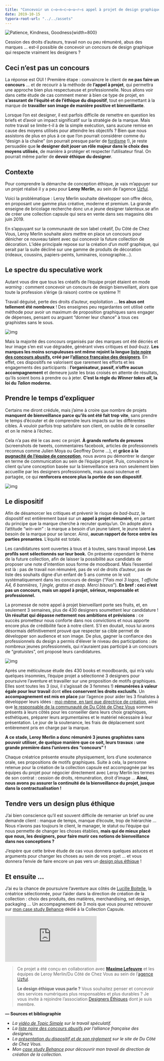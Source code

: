 ```yaml
---
title: "Concevoir un c̶o̶n̶c̶o̶u̶r̶s appel à projet de design graphique bienveillant"
date: 2019-10-15
typora-root-url: "../../assets"
---
```


![Patience, Kindness, Goodness](/images/1_2xoPCH3Pjl_mukiyQd5wXg.png "Photo by Caleb Gregory"){width=800}

Cession des droits d’auteurs, travail non ou peu rémunéré, abus des marques … est-il possible de concevoir un concours de design graphique qui respecte vraiment les designers ?

## Ceci n’est pas un concours

La réponse est OUI ! Première étape : convaincre le client de **ne pas faire un concours** … et de recourir à la méthode de **l’appel à projet**, qui permettra une approche bien plus respectueuse et professionnelle. Nous allons voir dans cette étude de cas comment mener à bien ce type de projet, en **s’assurant de l’équité et de l’éthique du dispositif**, tout en permettant à la marque de **travailler son image de manière positive et bienveillante**.

Lorsque l’on est designer, il est parfois difficile de remettre en question les briefs et d’avoir un impact significatif sur la stratégie de la marque. Mais notre travail se limite-t-il à de la simple exécution, sans aucune remise en cause des moyens utilisés pour atteindre les objectifs ? Bien que nous assistons de plus en plus à ce que l’on pourrait considérer comme du “design à la chaîne” (on pourrait presque parler de [fordisme](https://medium.com/@cecile.ricordeau/brève-histoire-du-design-c87f09a08931) !), je reste persuadée que **le designer doit jouer un rôle majeur dans le choix des moyens utilisés**, de manière à protéger et respecter l’utilisateur final. On pourrait même parler de **devoir éthique du designer**.

## Contexte

Pour comprendre la démarche de conception éthique, je vais m’appuyer sur un projet réalisé il y a peu pour **Leroy Merlin**, au sein de l’agence [Uzful](http://www.uzful.fr/).

Voici la problématique : Leroy Merlin souhaite développer son offre déco, en proposant une gamme plus créative, moderne et premium. La grande enseigne de bricolage recherche donc un.e jeune designer talenteux.se afin de créer une collection capsule qui sera en vente dans ses magasins dès juin 2019.

En s’appuyant sur la communauté de son label créatif, Du Côté de Chez Vous, Leroy Merlin souhaite alors mettre en place un concours pour dénicher ce nouveau talent avec qui concevoir la future collection de décoration. L’idée principale repose sur la création d’un motif graphique, qui serait par la suite décliné sur une gamme de produits de décoration (rideaux, coussins, papiers-peints, luminaires, iconographie…).

## Le spectre du speculative work

Autant vous dire que tous les créatifs de l’équipe projet étaient en mode *warning* : comment concevoir un concours de design bienveillant, alors que toute la profession s’érige (à raison) contre ce système ?!

Travail déguisé, perte des droits d’auteur, exploitation … **les abus ont tellement été nombreux** ! Des enseignes peu regardantes ont utilisé cette méthode pour avoir un maximum de proposition graphiques sans engager de dépenses, pensant ou arguant “donner leur chance” à tous ces graphistes sans le sous.

![img](https://miro.medium.com/max/1084/1*Y8gAVwL9V98MebXqjTy_Ow.png)

Mais la majorité des concours organisés par des marques ont été décriés et leur image s’en est vue dégradée, générant vives critiques et *bad-buzz*. **Les marques les moins scrupuleuses ont même rejoint la longue [liste noire des concours abusifs](http://www.alliance-francaise-des-designers.org/blog/liste-noire-des-appels-d-offres-de-design-et-de-communication-1.html), créé par l’[alliance française des designers](http://www.alliance-francaise-des-designers.org/)**. En effet, ces dispositifs ne valorisent que rarement les efforts et les engagements des participants : **l’organisateur, passif, n’offre aucun accompagnement** et demeure juste les bras croisés en attente de résultats, qu’ils soient bons à prendre ou à jeter. **C’est la règle du *Winner takes all*, la loi du *Talion* moderne.**

## Prendre le temps d’expliquer

Certains me diront crédule, mais j’aime à croire que nombre de projets **manquent de bienveillance parce qu’ils ont été fait trop vite**, sans prendre le temps d’écouter et de comprendre leurs impacts sur les différentes cibles. À vouloir parfois trop satisfaire son client, on oublie de le conseiller et on le mène à l’échec.

Cela n’a pas été le cas avec ce projet. **À grands renforts de preuves** (screenshots de tweets, commentaires facebook, articles de professionnels reconnus comme Julien Moya ou Geoffrey Dorne …), et **grâce à la** [**pugnacité de l’équipe de conception**](https://medium.com/@quinze_w), nous avons pu démontrer le danger en terme de communication au sein de l’équipe projet. Puis, convaincre le client qu’une conception basée sur la bienveillance sera non seulement bien accueillie par les designers professionnels, mais aussi soutenue et partagée, ce qui **renforcera encore plus la portée de son dispositif**.

![img](https://miro.medium.com/max/1400/1*Iqb5ZsVFPbhB0X0Da0T7fA.png)

## Le dispositif

Afin de désamorcer les critiques et prévenir le risque de *bad-buzz*, le dispositif est entièrement basé sur un **appel à projet rémunéré**, en partant du principe que la marque cherche à recruter quelqu’un. On adopte alors l’attitude “*win-win”* : la marque a besoin d’un jeune talent, le jeune talent a besoin de la marque pour se lancer. Ainsi, **aucun rapport de force entre les parties prenantes**. L’équité est totale.

Les candidatures sont ouvertes à tous et à toutes, sans travail imposé. **Les profils sont sélectionnés sur leur book.** On présente cependant le thème de la future collection, afin de laisser la possibilité aux candidats de proposer une note d’intention sous forme de moodboard. Mais l’essentiel est là : pas de travail non rémunéré, pas de vol de droits d’auteur, pas de liste des souhaits digne d’un enfant de 5 ans comme on le voit systématiquement dans les concours de design (“*Fais moi 3 logos, 1 affiche A4, 6 bannières, 1 jingle, gratos et asap. Merci bisous*”). **En bref : ceci n’est pas un concours, mais un appel à projet, sérieux, responsable et professionnel.**

<!-- insta -->

La promesse de notre appel à projet bienveillant porte ses fruits, et, en seulement 3 semaines, plus de 430 designers soumettent leur candidature ! **Un résultat qui dépasse nettement nos ambitions et prévisions** : ce succès prometteur nous conforte dans nos convictions et nous apporte encore plus de crédibilité face à notre client. S’il en doutait, nous lui avons désormais définitivement prouvé que respecter sa cible permet de développer son audience et son image. De plus, gagner la confiance des professionnels du design a permis d’élever le niveau des participations : de nombreux jeunes professionnels, qui n’auraient pas participé à un concours de “*gratuiste*s”, ont proposé leurs candidatures.

![img](https://miro.medium.com/max/1400/1*baalgdHqorXhWNxIuIXUNg.png)

Après une méticuleuse étude des 430 books et moodboards, qui m’a valu quelques insomnies, l’équipe projet a sélectionné 3 designers pour poursuivre l’aventure et travailler sur une proposition de motifs graphiques. Elles sont toutes les 3 (oui, il s’agissait de 3 femmes !) **rémunérées à valeur égale pour leur travail** dont **elles conservent les droits exclusifs**. Un **accompagnement est mis en place** par l’agence pour aider les 3 finalistes à développer leurs idées : [moi-même, en tant que directrice de création](https://www.linkedin.com/in/digitalcreation/), ainsi que [le responsable de la communauté de Du Côté de Chez Vous](https://www.linkedin.com/in/julienmonthioux/) sommes présents à leurs côtés pour les conseiller dans leurs choix graphiques, esthétiques, préparer leurs argumentaires et le matériel nécessaire à leur présentation. Le jour de la soutenance, les frais de déplacement sont entièrement pris en charge par la marque.

**A ce stade, Leroy Merlin a donc rémunéré 3 jeunes graphistes sans pouvoir utiliser, de quelque manière que ce soit, leurs travaux : une grande première dans l’univers des “concours” !**

Chaque créatrice présente ensuite physiquement, lors d’une soutenance orale, ses propositions de motifs graphiques. Suite à cela, la personne retenue pour la création de la collection capsule est accompagnée par les équipes du projet pour négocier directement avec Leroy Merlin les termes de son contrat : cession de droits, rémunération, droit d’image … **Ainsi, nous avons pu assurer la continuité de la bienveillance du projet, jusque dans la contractualisation !**

## Tendre vers un design plus éthique

J’ai bien conscience qu’il est souvent difficile de remanier un brief ou une demande client : manque de temps, manque d’écoute, trop de hiérarchie … Nous n’avons pas toujours le client, le manager, le statut ou l’équipe qui nous permette de changer les choses établies, **mais qui de mieux placé que nous, les designers, pour faire murir ces notions de bienveillance dans nos conceptions ?**

J’espère que cette brève étude de cas vous donnera quelques astuces et arguments pour changer les choses au sein de vos projet … et vous donnera l’envie de faire encore un pas vers un [design plus éthique](https://designersethiques.org/) !

## Et ensuite …

J’ai eu la chance de poursuivre l’aventure aux côtés de [Lucille Boitelle](http://www.lucilleboitelle.fr/), la créatrice sélectionnée, pour l’aider dans la direction de création de la collection : choix des produits, des matières, merchandising, set design, packaging … Un accompagnement de 3 mois que vous pourrez retrouver sur [mon case study Behance](https://www.behance.net/gallery/86843719/collection-capsule) dédié à la Collection Capsule.

<iframe src="https://player.vimeo.com/video/366568671?h=e652ff64ae" class="w-full aspect-video" frameborder="0" allow="autoplay; fullscreen; picture-in-picture"></iframe>
<script src="https://player.vimeo.com/api/player.js"></script>

> Ce projet a été conçu en collaboration avec [**Maxime Lefeuvre**](https://medium.com/@quinze_w) et les équipes de Leroy Merlin/Du Côté de Chez Vous au sein de l’[agence Uzful](https://www.uzful.fr/).
>
> **Le design éthique vous parle ?** Vous souhaitez penser et concevoir des services numériques plus responsables et plus durables ? Je vous invite à rejoindre l’association [Designers Éthiques](https://designersethiques.org/) dont je suis membre.

**— Sources et bibliographie**

- *La [vidéo de Topic Simple](https://www.youtube.com/watch?v=gemQQ0-RSyQ) sur le travail spéculatif.*
- *La [liste noire des concours abusifs](http://www.alliance-francaise-des-designers.org/blog/liste-noire-des-appels-d-offres-de-design-et-de-communication-1.html) par l’alliance française des designers.*
- *La [présentation du dispositif et de son règlement](https://www.ducotedechezvous.com/article/capsule-des-createurs-co-signez-une-collection-leroy-merlin/?utm_source=cc18&utm_medium=referral) sur le site de Du Côté de Chez Vous.*
- *Mon [case study Behance](https://www.behance.net/gallery/86843719/collection-capsule) pour découvrir mon travail de direction de création de la collection.*
